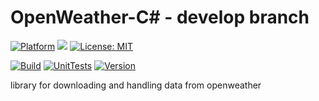 # OpenWeather-C# - develop branch

[![Platform](https://img.shields.io/badge/platform-Windows10-blue.svg)](https://de.wikipedia.org/wiki/Microsoft_Windows_10)
<a target="_blank" href="https://www.paypal.me/GuepardoApps" title="Donate using PayPal"><img src="https://img.shields.io/badge/paypal-donate-blue.svg" /></a>
[![License: MIT](https://img.shields.io/badge/License-MIT-blue.svg)](https://opensource.org/licenses/MIT)

[![Build](https://img.shields.io/badge/build-develop-orange.svg)](https://github.com/OpenWeatherLib/OpenWeather-CSharp/tree/develop/)
[![UnitTests](https://img.shields.io/badge/UnitTests-develop-orange.svg)](https://github.com/OpenWeatherLib/OpenWeather-CSharp/tree/develop/)
[![Version](https://img.shields.io/badge/version-v0.0.1.180928-green.svg)](https://github.com/OpenWeatherLib/OpenWeather-CSharp/tree/develop/)

library for downloading and handling data from openweather
